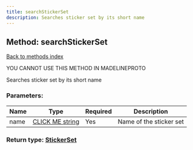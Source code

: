 ```yaml
---
title: searchStickerSet
description: Searches sticker set by its short name
---
```

## Method: searchStickerSet  
[Back to methods index](index.md)


YOU CANNOT USE THIS METHOD IN MADELINEPROTO


Searches sticker set by its short name

### Parameters:

| Name     |    Type       | Required | Description |
|----------|---------------|----------|-------------|
|name|[CLICK ME string](../types/string.md) | Yes|Name of the sticker set|


### Return type: [StickerSet](../types/StickerSet.md)

